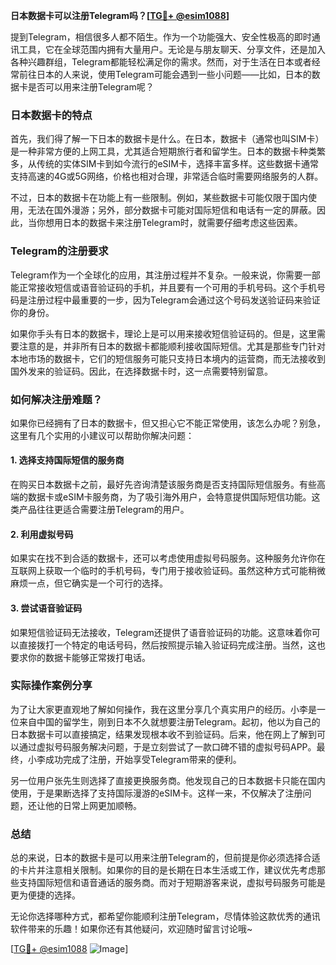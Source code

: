 **日本数据卡可以注册Telegram吗？[[TG💪+ @esim1088](https://t.me/s/esim1088)]**

提到Telegram，相信很多人都不陌生。作为一个功能强大、安全性极高的即时通讯工具，它在全球范围内拥有大量用户。无论是与朋友聊天、分享文件，还是加入各种兴趣群组，Telegram都能轻松满足你的需求。然而，对于生活在日本或者经常前往日本的人来说，使用Telegram可能会遇到一些小问题——比如，日本的数据卡是否可以用来注册Telegram呢？

### 日本数据卡的特点

首先，我们得了解一下日本的数据卡是什么。在日本，数据卡（通常也叫SIM卡）是一种非常方便的上网工具，尤其适合短期旅行者和留学生。日本的数据卡种类繁多，从传统的实体SIM卡到如今流行的eSIM卡，选择丰富多样。这些数据卡通常支持高速的4G或5G网络，价格也相对合理，非常适合临时需要网络服务的人群。

不过，日本的数据卡在功能上有一些限制。例如，某些数据卡可能仅限于国内使用，无法在国外漫游；另外，部分数据卡可能对国际短信和电话有一定的屏蔽。因此，当你想用日本的数据卡来注册Telegram时，就需要仔细考虑这些因素。

### Telegram的注册要求

Telegram作为一个全球化的应用，其注册过程并不复杂。一般来说，你需要一部能正常接收短信或语音验证码的手机，并且要有一个可用的手机号码。这个手机号码是注册过程中最重要的一步，因为Telegram会通过这个号码发送验证码来验证你的身份。

如果你手头有日本的数据卡，理论上是可以用来接收短信验证码的。但是，这里需要注意的是，并非所有日本的数据卡都能顺利接收国际短信。尤其是那些专门针对本地市场的数据卡，它们的短信服务可能只支持日本境内的运营商，而无法接收到国外发来的验证码。因此，在选择数据卡时，这一点需要特别留意。

### 如何解决注册难题？

如果你已经拥有了日本的数据卡，但又担心它不能正常使用，该怎么办呢？别急，这里有几个实用的小建议可以帮助你解决问题：

#### 1. **选择支持国际短信的服务商**
在购买日本数据卡之前，最好先咨询清楚该服务商是否支持国际短信服务。有些高端的数据卡或eSIM卡服务商，为了吸引海外用户，会特意提供国际短信功能。这类产品往往更适合需要注册Telegram的用户。

#### 2. **利用虚拟号码**
如果实在找不到合适的数据卡，还可以考虑使用虚拟号码服务。这种服务允许你在互联网上获取一个临时的手机号码，专门用于接收验证码。虽然这种方式可能稍微麻烦一点，但它确实是一个可行的选择。

#### 3. **尝试语音验证码**
如果短信验证码无法接收，Telegram还提供了语音验证码的功能。这意味着你可以直接拨打一个特定的电话号码，然后按照提示输入验证码完成注册。当然，这也要求你的数据卡能够正常拨打电话。

### 实际操作案例分享

为了让大家更直观地了解如何操作，我在这里分享几个真实用户的经历。小李是一位来自中国的留学生，刚到日本不久就想要注册Telegram。起初，他以为自己的日本数据卡可以直接搞定，结果发现根本收不到验证码。后来，他在网上了解到可以通过虚拟号码服务解决问题，于是立刻尝试了一款口碑不错的虚拟号码APP。最终，小李成功完成了注册，开始享受Telegram带来的便利。

另一位用户张先生则选择了直接更换服务商。他发现自己的日本数据卡只能在国内使用，于是果断选择了支持国际漫游的eSIM卡。这样一来，不仅解决了注册问题，还让他的日常上网更加顺畅。

### 总结

总的来说，日本的数据卡是可以用来注册Telegram的，但前提是你必须选择合适的卡片并注意相关限制。如果你的目的是长期在日本生活或工作，建议优先考虑那些支持国际短信和语音通话的服务商。而对于短期游客来说，虚拟号码服务可能是更为便捷的选择。

无论你选择哪种方式，都希望你能顺利注册Telegram，尽情体验这款优秀的通讯软件带来的乐趣！如果你还有其他疑问，欢迎随时留言讨论哦~

[[TG💪+ @esim1088](https://t.me/s/esim1088) ![Image](https://i.postimg.cc/4NQfJmqS/Snipaste-2025-05-13-00-14-12.png)]
